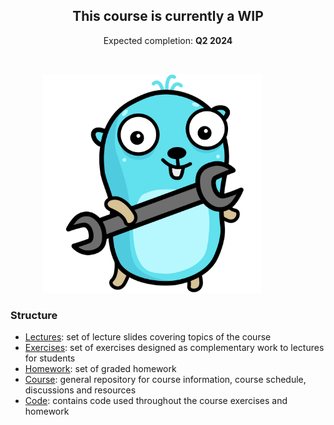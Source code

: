 <p align="center">
    <h2 align="center">This course is currently a WIP</h2>
</p>

<p align="center">
    Expected completion: <b>Q2 2024</b>
</p>

<br>

<p align="center">
    <img alt="Gopher" src="./assets/gopher-wrench.png" width="350" style="padding-right: 50px"/>
</p>

### Structure

- [Lectures](https://github.com/course-go/lectures): set of lecture slides covering topics of the course
- [Exercises](https://github.com/course-go/exercises): set of exercises designed as complementary work to lectures for students
- [Homework](https://github.com/course-go/homework): set of graded homework
- [Course](https://github.com/course-go/course): general repository for course information, course schedule, discussions and resources
- [Code](https://github.com/course-go/code): contains code used throughout the course exercises and homework
